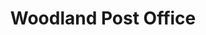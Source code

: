 ---
title: "Woodland Post Office"
url: /bishop-auckland/woodland-post-office/
shop: Lebensmittel
---